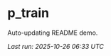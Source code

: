 # p_train

Auto-updating README demo.

<!--START_SECTION:status-->
_Last run: 2025-10-26 06:33 UTC_
<!--END_SECTION:status-->




















































































































































































































































































































































































































































































































































































































































































































































































































































































































































































































































































































































































































































































































































































































































































